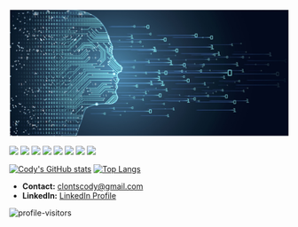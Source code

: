 




<img src = "images/datascience.jpeg" width = 880>


   [<img src="https://img.shields.io/badge/python-crimson?style=for-the-badge&logo=python&logoColor=white"/>](https://www.python.org/) [<img src="https://img.shields.io/badge/pandas-darkorange?style=for-the-badge&logo=pandas&logoColor=white" />](https://pandas.pydata.org) [<img src="https://img.shields.io/badge/numpy-yellow?style=for-the-badge&logo=numpy&logoColor=white" />](https://numpy.org) [<img src="https://img.shields.io/badge/matplotlib-forestgreen?style=for-the-badge&logo=python&logoColor=white"/>](https://matplotlib.org) [<img src="https://img.shields.io/badge/github-deepskyblue?style=for-the-badge&logo=github&logoColor=white"/>](https://github.com) [<img src="https://img.shields.io/badge/markdown-dodgerblue?style=for-the-badge&logo=markdown&logoColor=white"/>](https://www.markdownguide.org) [<img src="https://img.shields.io/badge/mysql-slateblue?style=for-the-badge&logo=mysql&logoColor=white"/>](https://www.mysql.com) [<img src="https://img.shields.io/badge/jupyternbk-indigo?style=for-the-badge&logo=Jupyter&logoColor=white"/>](https://jupyter.org)   


[![Cody's GitHub stats](https://github-readme-stats.vercel.app/api?username=codyclonts&layout=compact&theme=nightowl&count_private=true)](https://github.com/codyclonts/github-readme-stats)       [![Top Langs](https://github-readme-stats.vercel.app/api/top-langs/?username=codyclonts&layout=compact&theme=nightowl&count_private=true)](https://github.com/codyclonts/github-readme-stats)


- <b>Contact:</b> clontscody@gmail.com
- <b>LinkedIn:</b> [LinkedIn Profile](https://www.linkedin.com/in/codyclonts/)  

![profile-visitors](https://visitor-badge.glitch.me/badge?page_id=codyclonts.codyclonts) 
